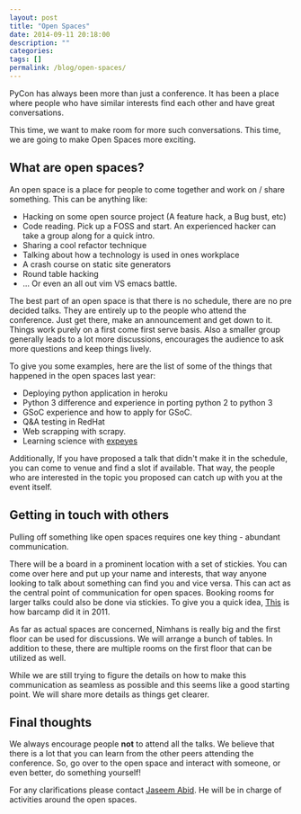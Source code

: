 ```yaml
---
layout: post
title: "Open Spaces"
date: 2014-09-11 20:18:00
description: ""
categories:
tags: []
permalink: /blog/open-spaces/
---
```

PyCon has always been more than just a conference. It has been a place where people who have similar interests find each other and have great conversations.

This time, we want to make room for more such conversations. This time, we are going to make Open Spaces more exciting.

## What are open spaces?

An open space is a place for people to come together and work on / share something. This can be anything like:

* Hacking on some open source project (A feature hack, a Bug bust, etc)
* Code reading. Pick up a FOSS and start. An experienced hacker can take a group along for a quick intro.
* Sharing a cool refactor technique
* Talking about how a technology is used in ones workplace
* A crash course on static site generators
* Round table hacking
* … Or even an all out vim VS emacs battle.

The best part of an open space is that there is no schedule, there are no pre decided talks. They are entirely up to the people who attend the conference. Just get there, make an announcement and get down to it. Things work purely on a first come first serve basis. Also a smaller group generally leads to a lot more discussions, encourages the audience to ask more questions and keep things lively.

To give you some examples, here are the list of some of the things that happened in the open spaces last year:

* Deploying python application in heroku
* Python 3 difference and experience in porting python 2 to python 3
* GSoC experience and how to apply for GSoC.
* Q&A testing in RedHat
* Web scrapping with scrapy.
* Learning science with [expeyes](http://www.expeyes.in/)

Additionally, If you have proposed a talk that didn't make it in the schedule, you can come to venue and find a slot if available. That way, the people who are interested in the topic you proposed can catch up with you at the event itself.

## Getting in touch with others

Pulling off something like open spaces requires one key thing - abundant communication.

There will be a board in a prominent location with a set of stickies. You can come over here and put up your name and interests, that way anyone looking to talk about something can find you and vice versa. This can act as the central point of communication for open spaces. Booking rooms for larger talks could also be done via stickies. To give you a quick idea, [This](http://www.globalnerdy.com/wordpress/wp-content/uploads/2011/06/barcamp-grid-1.jpg) is how barcamp did it in 2011.

As far as actual spaces are concerned, Nimhans is really big and the first floor can be used for discussions. We will arrange a bunch of tables. In addition to these, there are multiple rooms on the first floor that can be utilized as well.

While we are still trying to figure the details on how to make this communication as seamless as possible and this seems like a good starting point. We will share more details as things get clearer.

## Final thoughts

We always encourage people **not** to attend all the talks. We believe that there is a lot that you can learn from the other peers attending the conference. So, go over to the open space and interact with someone, or even better, do something yourself!

For any clarifications please contact [Jaseem Abid](mailto:jaseemabid@gmail.com). He will be in charge of activities around the open spaces.
